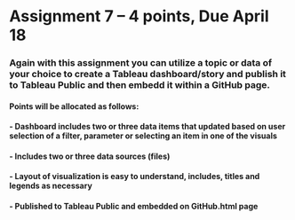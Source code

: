 # Assignment 7 – 4 points, Due April 18 

 

### Again with this assignment you can utilize a topic or data of your choice to create a Tableau dashboard/story and publish it to Tableau Public and then embedd it within a GitHub page. 
 
#### Points will be allocated as follows: 

#### - Dashboard includes two or three data items that updated based on user selection of a filter, parameter or selecting an item in one of the visuals 

#### - Includes two or three data sources (files) 

#### - Layout of visualization is easy to understand, includes, titles and legends as necessary 

#### - Published to Tableau Public and embedded on GitHub.html page 




